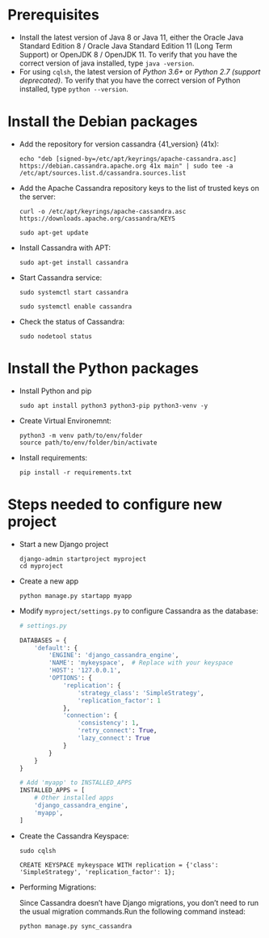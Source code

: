 # Prerequisites
- Install the latest version of Java 8 or Java 11, either the Oracle Java Standard Edition 8 / Oracle Java Standard Edition 11 (Long Term Support) or OpenJDK 8 / OpenJDK 11. To verify that you have the correct version of java installed, type `java -version`.
- For using `cqlsh`, the latest version of *Python 3.6+* or *Python 2.7 (support deprecated)*. To verify that you have the correct version of Python installed, type `python --version`.

# Install the Debian packages
- Add the repository for version cassandra {41_version} (41x):
  
  ```
  echo "deb [signed-by=/etc/apt/keyrings/apache-cassandra.asc] https://debian.cassandra.apache.org 41x main" | sudo tee -a /etc/apt/sources.list.d/cassandra.sources.list
  ```

- Add the Apache Cassandra repository keys to the list of trusted keys on the server:
  
  ```
  curl -o /etc/apt/keyrings/apache-cassandra.asc https://downloads.apache.org/cassandra/KEYS
  ```

  ```
  sudo apt-get update
  ```

- Install Cassandra with APT:

  ```
  sudo apt-get install cassandra
  ```

- Start Cassandra service:
  
  ```
  sudo systemctl start cassandra
  ```

  ```
  sudo systemctl enable cassandra
  ```

- Check the status of Cassandra:

  ```
  sudo nodetool status
  ```

# Install the Python packages

- Install Python and pip

  ```
  sudo apt install python3 python3-pip python3-venv -y
  ```

- Create Virtual Environemnt:

  ```
  python3 -m venv path/to/env/folder
  source path/to/env/folder/bin/activate
  ```
  
- Install requirements:
  
  ```
  pip install -r requirements.txt
  ```

# Steps needed to configure new project

- Start a new Django project

  ```
  django-admin startproject myproject
  cd myproject
  ```

- Create a new app

  ```
  python manage.py startapp myapp
  ```

- Modify `myproject/settings.py` to configure Cassandra as the database:

  ```py
  # settings.py
  
  DATABASES = {
      'default': {
          'ENGINE': 'django_cassandra_engine',
          'NAME': 'mykeyspace',  # Replace with your keyspace
          'HOST': '127.0.0.1',
          'OPTIONS': {
              'replication': {
                  'strategy_class': 'SimpleStrategy',
                  'replication_factor': 1
              },
              'connection': {
                  'consistency': 1,
                  'retry_connect': True,
                  'lazy_connect': True
              }
          }
      }
  }

  # Add 'myapp' to INSTALLED_APPS
  INSTALLED_APPS = [
      # Other installed apps
      'django_cassandra_engine',
      'myapp',
  ]
  ```

- Create the Cassandra Keyspace:

  ```
  sudo cqlsh
  ```
  ```
  CREATE KEYSPACE mykeyspace WITH replication = {'class': 'SimpleStrategy', 'replication_factor': 1};
  ```

- Performing Migrations:
  
  Since Cassandra doesn’t have Django migrations, you don’t need to run the usual migration commands.Run the following command instead:

  ```
  python manage.py sync_cassandra
  ```

  
